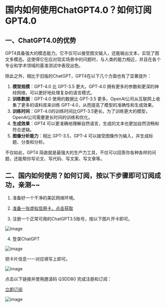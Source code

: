 # 国内如何使用ChatGPT4.0？如何订阅GPT4.0

## 一、ChatGPT4.0的优势

GPT4具备强大的模态能力。它不仅可以接受图文输入，还能输出文本，实现了图文多模态。这使得它在应对现实场景中的问题时，与人类的能力相近，并且在各个专业和学术领域的基准测试中表现出色。

除此之外，相比于旧版的ChatGPT，GPT4在以下几个方面也有了显著提升：

1. **模型规模**：GPT-4.0 比 GPT-3.5 更大。GPT-4.0 拥有更多的参数和更深的神经网络，可以更好地处理复杂的语言模式。
2. **训练数据**：GPT-4.0 使用的数据比 GPT-3.5 更多。OpenAI公司从互联网上收集了更多的语料库来训练 GPT-4.0，从而提高了模型的准确性和生成效果。
3. **训练时间**：GPT-4.0的训练时间比GPT-3.5更长。为了训练更大的模型，OpenAI公司需要更长时间的训练和优化。
4. **生成效果**：GPT4 可以更准确地理解自然语言，生成的文本也更加自然流畅和符合逻辑。
5. **图像分析能力**：相比 GPT-3.5，GPT-4 可以接受图像作为输入，并生成标题、分类和分析。

不仅如此，GPT4 简直就是最强大的生产力工具，不仅可以回答你各种各样的问题，还能帮你写论文、写代码、写文案、写文章等。

## 二、国内如何使用？如何订阅，按以下步骤即可订阅成功，亲测~~

1. 准备好一个干净的美区网络环境。

2. [准备一张虚拟信用卡，点击获取](https://gpt.fomepay.com/#/pages/login/index?d=Q3DD80)

3. 注册一个正常可用的ChatGPT3.5账号，按以下图片开卡即可。

![image](https://github.com/ts7156638/GPT4/assets/169961821/4077a6c0-c8e7-443a-84d7-47bba6645313)

4. 登录ChatGPT

![image](https://github.com/ts7156638/GPT4/assets/169961821/b55b5a93-a84b-42e1-add4-c163a62fc76e)

把卡片信息一一对应填写上即可。

![image](https://github.com/ts7156638/GPT4/assets/169961821/2787ab5e-33a2-40bb-b724-49a2f1261d7d)

点击以下链接并使用邀请码 Q3DD80 完成注册和订阅：

[立即订阅](https://gpt.fomepay.com/#/pages/login/index?d=Q3DD80)

![image](https://github.com/ts7156638/GPT4/assets/169961821/295c4724-fdc5-413c-a16b-8a3a4f3cf7fb)

